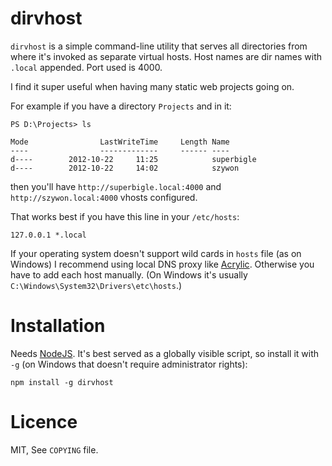 # dirvhost

`dirvhost` is a simple command-line utility that serves all directories from where it's invoked as separate virtual hosts. Host names are dir names with `.local` appended. Port used is 4000.

I find it super useful when having many static web projects going on.

For example if you have a directory `Projects` and in it:

    PS D:\Projects> ls

    Mode                LastWriteTime     Length Name
    ----                -------------     ------ ----
    d----        2012-10-22     11:25            superbigle
    d----        2012-10-22     14:02            szywon

then you'll have `http://superbigle.local:4000` and `http://szywon.local:4000` vhosts configured.

That works best if you have this line in your `/etc/hosts`:

    127.0.0.1 *.local

If your operating system doesn't support wild cards in `hosts` file (as on Windows) I recommend using local DNS proxy like [Acrylic](http://sourceforge.net/projects/acrylic/). Otherwise you have to add each host manually. (On Windows it's usually `C:\Windows\System32\Drivers\etc\hosts`.)

# Installation

Needs [NodeJS](http://nodejs.org). It's best served as a globally visible script, so install it with `-g` (on Windows that doesn't require administrator rights):

    npm install -g dirvhost

# Licence

MIT, See `COPYING` file.
